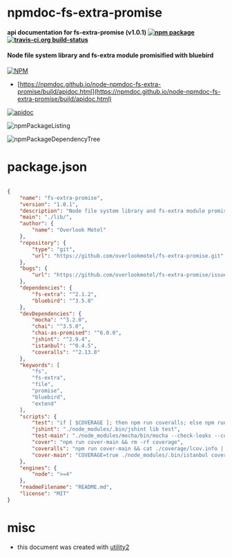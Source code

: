 # npmdoc-fs-extra-promise

#### api documentation for  fs-extra-promise (v1.0.1)  [![npm package](https://img.shields.io/npm/v/npmdoc-fs-extra-promise.svg?style=flat-square)](https://www.npmjs.org/package/npmdoc-fs-extra-promise) [![travis-ci.org build-status](https://api.travis-ci.org/npmdoc/node-npmdoc-fs-extra-promise.svg)](https://travis-ci.org/npmdoc/node-npmdoc-fs-extra-promise)

#### Node file system library and fs-extra module promisified with bluebird

[![NPM](https://nodei.co/npm/fs-extra-promise.png?downloads=true&downloadRank=true&stars=true)](https://www.npmjs.com/package/fs-extra-promise)

- [https://npmdoc.github.io/node-npmdoc-fs-extra-promise/build/apidoc.html](https://npmdoc.github.io/node-npmdoc-fs-extra-promise/build/apidoc.html)

[![apidoc](https://npmdoc.github.io/node-npmdoc-fs-extra-promise/build/screenCapture.buildCi.browser.%252Ftmp%252Fbuild%252Fapidoc.html.png)](https://npmdoc.github.io/node-npmdoc-fs-extra-promise/build/apidoc.html)

![npmPackageListing](https://npmdoc.github.io/node-npmdoc-fs-extra-promise/build/screenCapture.npmPackageListing.svg)

![npmPackageDependencyTree](https://npmdoc.github.io/node-npmdoc-fs-extra-promise/build/screenCapture.npmPackageDependencyTree.svg)



# package.json

```json

{
    "name": "fs-extra-promise",
    "version": "1.0.1",
    "description": "Node file system library and fs-extra module promisified with bluebird",
    "main": "./lib/",
    "author": {
        "name": "Overlook Motel"
    },
    "repository": {
        "type": "git",
        "url": "https://github.com/overlookmotel/fs-extra-promise.git"
    },
    "bugs": {
        "url": "https://github.com/overlookmotel/fs-extra-promise/issues"
    },
    "dependencies": {
        "fs-extra": "^2.1.2",
        "bluebird": "^3.5.0"
    },
    "devDependencies": {
        "mocha": "^3.2.0",
        "chai": "^3.5.0",
        "chai-as-promised": "^6.0.0",
        "jshint": "^2.9.4",
        "istanbul": "^0.4.5",
        "coveralls": "^2.13.0"
    },
    "keywords": [
        "fs",
        "fs-extra",
        "file",
        "promise",
        "bluebird",
        "extend"
    ],
    "scripts": {
        "test": "if [ $COVERAGE ]; then npm run coveralls; else npm run jshint && npm run test-main; fi",
        "jshint": "./node_modules/.bin/jshint lib test",
        "test-main": "./node_modules/mocha/bin/mocha --check-leaks --colors -t 10000 --reporter spec 'test/**/*.test.js'",
        "cover": "npm run cover-main && rm -rf coverage",
        "coveralls": "npm run cover-main && cat ./coverage/lcov.info | ./node_modules/coveralls/bin/coveralls.js && rm -rf ./coverage",
        "cover-main": "COVERAGE=true ./node_modules/.bin/istanbul cover ./node_modules/.bin/_mocha --report lcovonly -- -R spec 'test/**/*.test.js'"
    },
    "engines": {
        "node": ">=4"
    },
    "readmeFilename": "README.md",
    "license": "MIT"
}
```



# misc
- this document was created with [utility2](https://github.com/kaizhu256/node-utility2)
